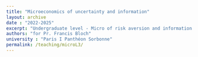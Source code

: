 ```yaml
---
title: "Microeconomics of uncertainty and information"
layout: archive
date : "2022-2025"
excerpt: "Undergraduate level - Micro of risk aversion and information assymmetry"
authors: "for Pr. Francis Bloch"
university : "Paris I Panthéon Sorbonne"
permalink: /teaching/microL3/
---
```


